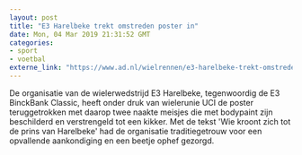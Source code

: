 ```yaml
---
layout: post
title: "E3 Harelbeke trekt omstreden poster in"
date: Mon, 04 Mar 2019 21:31:52 GMT
categories: 
- sport 
- voetbal 
externe_link: "https://www.ad.nl/wielrennen/e3-harelbeke-trekt-omstreden-poster-in~ad9b1f0f/"
---
```


De organisatie van de wielerwedstrijd E3 Harelbeke, tegenwoordig de E3 BinckBank Classic, heeft onder druk van wielerunie UCI de poster teruggetrokken met daarop twee naakte meisjes die met bodypaint zijn beschilderd en verstrengeld tot een kikker. Met de tekst 'Wie kroont zich tot de prins van Harelbeke' had de organisatie traditiegetrouw voor een opvallende aankondiging en een beetje ophef gezorgd.

